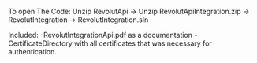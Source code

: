 To open The Code:
Unzip RevolutApi -> Unzip RevolutApiIntegration.zip -> RevolutIntegration -> RevolutIntegration.sln

Included:
-RevolutIntegrationApi.pdf as a documentation
-CertificateDirectory with all certificates that was necessary for authentication.

